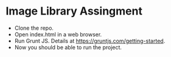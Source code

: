# Image Library Assingment

- Clone the repo.
- Open index.html in a web browser.
- Run Grunt JS. Details at https://gruntjs.com/getting-started.
- Now you should be able to run the project.
